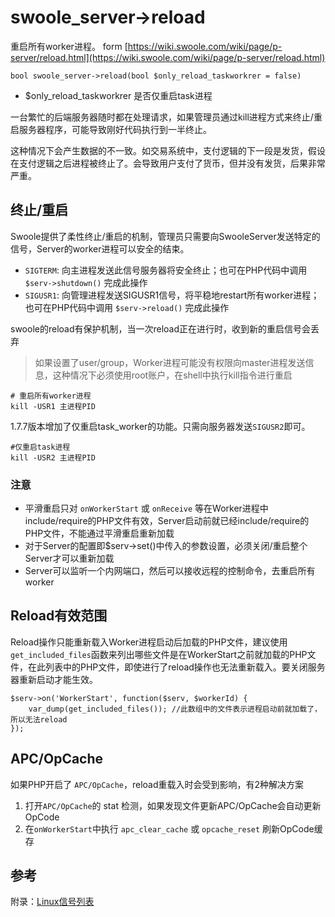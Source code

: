 # swoole_server->reload

重启所有worker进程。 form [https://wiki.swoole.com/wiki/page/p-server/reload.html](https://wiki.swoole.com/wiki/page/p-server/reload.html)

```
bool swoole_server->reload(bool $only_reload_taskworkrer = false)
```

- $only_reload_taskworkrer 是否仅重启task进程

一台繁忙的后端服务器随时都在处理请求，如果管理员通过kill进程方式来终止/重启服务器程序，可能导致刚好代码执行到一半终止。

这种情况下会产生数据的不一致。如交易系统中，支付逻辑的下一段是发货，假设在支付逻辑之后进程被终止了。会导致用户支付了货币，但并没有发货，后果非常严重。

## 终止/重启

Swoole提供了柔性终止/重启的机制，管理员只需要向SwooleServer发送特定的信号，Server的worker进程可以安全的结束。

- `SIGTERM`: 向主进程发送此信号服务器将安全终止；也可在PHP代码中调用`$serv->shutdown()` 完成此操作
- `SIGUSR1`: 向管理进程发送SIGUSR1信号，将平稳地restart所有worker进程；也可在PHP代码中调用 `$serv->reload()` 完成此操作

swoole的reload有保护机制，当一次reload正在进行时，收到新的重启信号会丢弃

> 如果设置了user/group，Worker进程可能没有权限向master进程发送信息，这种情况下必须使用root账户，在shell中执行kill指令进行重启

```
# 重启所有worker进程
kill -USR1 主进程PID
```

1.7.7版本增加了仅重启task_worker的功能。只需向服务器发送`SIGUSR2`即可。

```
#仅重启task进程
kill -USR2 主进程PID
```

### 注意

- 平滑重启只对 `onWorkerStart` 或 `onReceive` 等在Worker进程中include/require的PHP文件有效，Server启动前就已经include/require的PHP文件，不能通过平滑重启重新加载
- 对于Server的配置即$serv->set()中传入的参数设置，必须关闭/重启整个Server才可以重新加载
- Server可以监听一个内网端口，然后可以接收远程的控制命令，去重启所有worker

## Reload有效范围

Reload操作只能重新载入Worker进程启动后加载的PHP文件，建议使用`get_included_files`函数来列出哪些文件是在WorkerStart之前就加载的PHP文件，在此列表中的PHP文件，即使进行了reload操作也无法重新载入。要关闭服务器重新启动才能生效。

```
$serv->on('WorkerStart', function($serv, $workerId) {
    var_dump(get_included_files()); //此数组中的文件表示进程启动前就加载了，所以无法reload
});
```

## APC/OpCache

如果PHP开启了 `APC/OpCache`，reload重载入时会受到影响，有2种解决方案

1. 打开`APC/OpCache`的 stat 检测，如果发现文件更新APC/OpCache会自动更新OpCode
2. 在`onWorkerStart`中执行 `apc_clear_cache` 或 `opcache_reset` 刷新OpCode缓存

## 参考

附录：[Linux信号列表](../extra/linux-signal-list.md)

